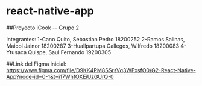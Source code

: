 # react-native-app

##Proyecto iCook -- Grupo 2

Integrantes: 
1-Cano Quito, Sebastian Pedro        18200252
2-Ramos Salinas, Maicol Jainor       18200287
3-Huallpartupa Gallegos, Wilfredo    18200083
4-Ytusaca Quispe, Saul Fernando      19200305

##Link del Figma inicial:
https://www.figma.com/file/D9KK4PM8SSrsVq3WFxsfO0/G2-React-Native-App?node-id=0-1&t=i17WhfOXEiUzGUrQ-0